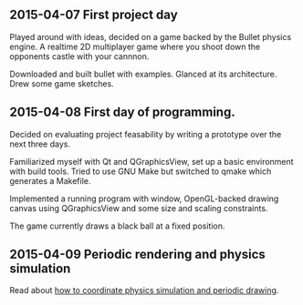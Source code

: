 ## 2015-04-07 First project day

Played around with ideas, decided on a game backed by the Bullet
physics engine. A realtime 2D multiplayer game where you shoot down
the opponents castle with your cannnon.

Downloaded and built bullet with examples. Glanced at its
architecture. Drew some game sketches.

## 2015-04-08 First day of programming. 

Decided on evaluating project feasability by writing a prototype over
the next three days.

Familiarized myself with Qt and QGraphicsView, set up a basic
environment with build tools. Tried to use GNU Make but switched to
qmake which generates a Makefile.

Implemented a running program with window, OpenGL-backed drawing
canvas using QGraphicsView and some size and scaling constraints.

The game currently draws a black ball at a fixed position.

## 2015-04-09 Periodic rendering and physics simulation

Read about [how to coordinate physics simulation and periodic
drawing](http://gafferongames.com/game-physics/fix-your-timestep/ "Fix
Your Timestep!").
